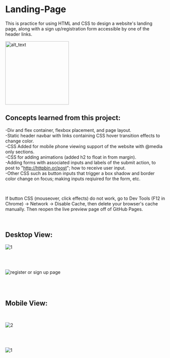 # Landing-Page


This is practice for using HTML and CSS to design a website's landing page, along with a sign up/registration form accessible by one of the header links.  


[<img alt="alt_text" width="200px" src="https://user-images.githubusercontent.com/91037796/151688958-059ec882-a5ee-41cc-8985-c9ed26969de3.png" />](https://mike11199.github.io/Landing-Page/)

<h2>Concepts learned from this project:</h2>

-Div and flex container, flexbox placement, and page layout.   </br>
-Static header navbar with links containing CSS hover transition effects to change color. </br>
-CSS Added for mobile phone viewing support of the website with @media only sections.  </br>
-CSS for adding animations (added h2 to float in from margin). </br>
-Adding forms with associated inputs and labels of the submit action, to post to "http://httpbin.or/post"; how to receive user input. </br>
-Other CSS such as button inputs that trigger a box shadow and border color change on focus; making inputs reqiuired for the form, etc.

<br />

If button CSS (mouseover, click effects) do not work, go to Dev Tools (F12 in Chrome) -> Network -> Disable Cache, then delete your browser's cache manually.  Then reopen the live preview page off of GitHub Pages.


 <br /> 
 <h2>Desktop View:</h2>
  
 ![1](https://user-images.githubusercontent.com/91037796/153520529-038f3c32-ba30-4e4f-b858-24393b55751b.png)
 
 <br /> <br /> 
 
![register or sign up page](https://user-images.githubusercontent.com/91037796/153520328-aacb5a63-15c9-4538-8b0f-37fa3875f098.png)




<br /><br />
<h2>Mobile View:</h2>
<br />

![2](https://user-images.githubusercontent.com/91037796/153524331-7d34a98e-39c3-4184-8912-17ccf2aa1333.png)

<br /><br />

![1](https://user-images.githubusercontent.com/91037796/153524456-50e02476-d08b-42bd-8bfc-803443706cb4.png)



